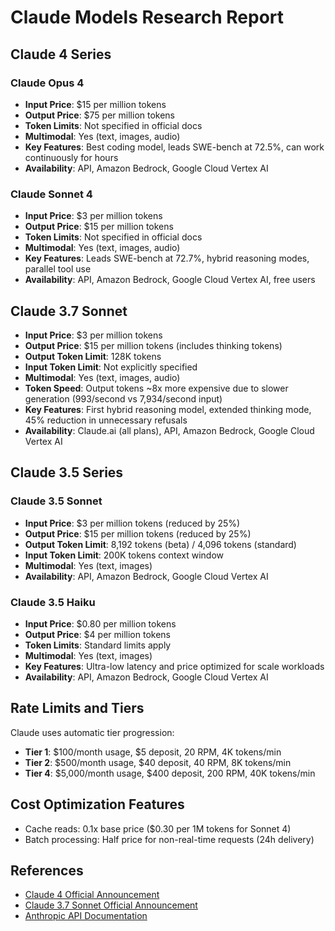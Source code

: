 # Claude Models Research Report

## Claude 4 Series

### Claude Opus 4
- **Input Price**: $15 per million tokens
- **Output Price**: $75 per million tokens  
- **Token Limits**: Not specified in official docs
- **Multimodal**: Yes (text, images, audio)
- **Key Features**: Best coding model, leads SWE-bench at 72.5%, can work continuously for hours
- **Availability**: API, Amazon Bedrock, Google Cloud Vertex AI

### Claude Sonnet 4  
- **Input Price**: $3 per million tokens
- **Output Price**: $15 per million tokens
- **Token Limits**: Not specified in official docs
- **Multimodal**: Yes (text, images, audio)
- **Key Features**: Leads SWE-bench at 72.7%, hybrid reasoning modes, parallel tool use
- **Availability**: API, Amazon Bedrock, Google Cloud Vertex AI, free users

## Claude 3.7 Sonnet
- **Input Price**: $3 per million tokens  
- **Output Price**: $15 per million tokens (includes thinking tokens)
- **Output Token Limit**: 128K tokens
- **Input Token Limit**: Not explicitly specified
- **Multimodal**: Yes (text, images, audio)
- **Token Speed**: Output tokens ~8x more expensive due to slower generation (993/second vs 7,934/second input)
- **Key Features**: First hybrid reasoning model, extended thinking mode, 45% reduction in unnecessary refusals
- **Availability**: Claude.ai (all plans), API, Amazon Bedrock, Google Cloud Vertex AI

## Claude 3.5 Series

### Claude 3.5 Sonnet
- **Input Price**: $3 per million tokens (reduced by 25%)
- **Output Price**: $15 per million tokens (reduced by 25%)  
- **Output Token Limit**: 8,192 tokens (beta) / 4,096 tokens (standard)
- **Input Token Limit**: 200K tokens context window
- **Multimodal**: Yes (text, images)
- **Availability**: API, Amazon Bedrock, Google Cloud Vertex AI

### Claude 3.5 Haiku
- **Input Price**: $0.80 per million tokens
- **Output Price**: $4 per million tokens
- **Token Limits**: Standard limits apply
- **Multimodal**: Yes (text, images)
- **Key Features**: Ultra-low latency and price optimized for scale workloads
- **Availability**: API, Amazon Bedrock, Google Cloud Vertex AI

## Rate Limits and Tiers

Claude uses automatic tier progression:
- **Tier 1**: $100/month usage, $5 deposit, 20 RPM, 4K tokens/min
- **Tier 2**: $500/month usage, $40 deposit, 40 RPM, 8K tokens/min  
- **Tier 4**: $5,000/month usage, $400 deposit, 200 RPM, 40K tokens/min

## Cost Optimization Features
- Cache reads: 0.1x base price ($0.30 per 1M tokens for Sonnet 4)
- Batch processing: Half price for non-real-time requests (24h delivery)

## References
- [Claude 4 Official Announcement](https://www.anthropic.com/news/claude-4)
- [Claude 3.7 Sonnet Official Announcement](https://www.anthropic.com/news/claude-3-7-sonnet)
- [Anthropic API Documentation](https://docs.anthropic.com/)